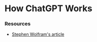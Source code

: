 # How ChatGPT Works

### Resources
- [Stephen Wolfram's article](https://writings.stephenwolfram.com/2023/02/what-is-chatgpt-doing-and-why-does-it-work)